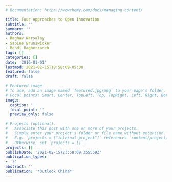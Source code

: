 ```yaml
---
# Documentation: https://wowchemy.com/docs/managing-content/

title: Four Approaches to Open Innovation
subtitle: ''
summary: ''
authors:
- Raghav Narsalay
- Sabine Brunswicker
- Mehdi Bagherzadeh
tags: []
categories: []
date: '2016-01-01'
lastmod: 2021-02-15T18:58:09-05:00
featured: false
draft: false

# Featured image
# To use, add an image named `featured.jpg/png` to your page's folder.
# Focal points: Smart, Center, TopLeft, Top, TopRight, Left, Right, BottomLeft, Bottom, BottomRight.
image:
  caption: ''
  focal_point: ''
  preview_only: false

# Projects (optional).
#   Associate this post with one or more of your projects.
#   Simply enter your project's folder or file name without extension.
#   E.g. `projects = ["internal-project"]` references `content/project/deep-learning/index.md`.
#   Otherwise, set `projects = []`.
projects: []
publishDate: '2021-02-15T23:58:09.355559Z'
publication_types:
- '2'
abstract: ''
publication: '*Outlook China*'
---
```

